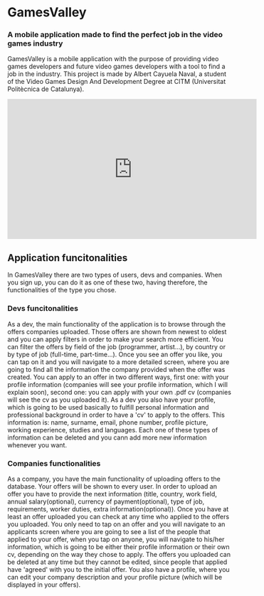 # GamesValley
### A mobile application made to find the perfect job in the video games industry
GamesValley is a mobile application with the purpose of providing video games developers and future video games developers with a tool to find a job in the industry.
This project is made by Albert Cayuela Naval, a student of the Video Games Design And Development Degree at CITM (Universitat Politècnica de Catalunya).

<iframe width="560" height="315" src="https://www.youtube.com/embed/IChOuY6bVe8" title="YouTube video player" frameborder="0" allow="accelerometer; autoplay; clipboard-write; encrypted-media; gyroscope; picture-in-picture" allowfullscreen></iframe>

## Application funcitonalities
In GamesValley there are two types of users, devs and companies. When you sign up, you can do it as one of these two, having therefore, the functionalities of the type you chose.

### Devs funcitonalities

As a dev, the main functionality of the application is to browse through the offers companies uploaded. 
Those offers are shown from newest to oldest and you can apply filters in order to make your search more efficient. You can filter the offers by field of the job (programmer, artist...), by country or by type of job (full-time, part-time...).
Once you see an offer you like, you can tap on it and you will navigate to a more detailed screen, where you are going to find all the information the company provided when the offer was created.
You can apply to an offer in two different ways, first one: with your profile information (companies will see your profile information, which I will explain soon), second one: you can apply with your own .pdf cv (companies will see the cv as you uploaded it).
As a dev you also have your profile, which is going to be used basically to fulfill personal information and professional background in order to have a 'cv' to apply to the offers. This information is: name, surname, email, phone number, profile picture, working experience, studies and languages. Each one of these types of information can be deleted and you cann add more new information whenever you want.

### Companies functionalities

As a company, you have the main functionality of uploading offers to the database. Your offers will be shown to every user. In order to upload an offer you have to provide the next information (title, country, work field, annual salary(optional), currency of payment(optional), type of job, requirements, worker duties, extra information(optional)).
Once you have at least an offer uploaded you can check at any time who applied to the offers you uploaded. You only need to tap on an offer and you will navigate to an applicants screen where you are going to see a list of the people that applied to your offer, when you tap on anyone, you will navigate to his/her information, which is going to be either their profile information or their own cv, depending on the way they chose to apply.
The offers you uploaded can be deleted at any time but they cannot be edited, since people that applied have 'agreed' with you to the initial offer.
You also have a profile, where you can edit your company description and your profile picture (which will be displayed in your offers).

